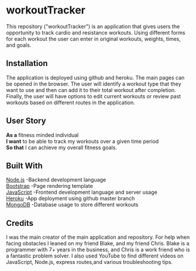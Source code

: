 # workoutTracker
This repository ("workoutTracker") is an application that gives users the opportunity to track cardio and resistance workouts. Using different forms for each workout the user can enter in original workouts, weights, times, and goals. 


## Installation

The application is deployed using github and heroku. The main pages can be opened in the browser. The user will identify a workout type that they want to use and then can add it to their total workout after completion. Finally, the user will have options to edit current workouts or review past workouts based on different routes in the application. 

## User Story
**As a** fitness minded individual\
**I want** to be able to track my workouts over a given time period\
**So that** I can achieve my overall fitness goals. 

## Built With
[Node.js](https://nodejs.org/en/docs/) -Backend development language\
[Bootstrap](https://getbootstrap.com/docs/4.1/getting-started/introduction/) -Page rendering template\
[JavaScript](https://developer.mozilla.org/en-US/docs/Web/JavaScript) -Frontend development language and server usage\
[Heroku](https://devcenter.heroku.com/categories/reference) -App deployment using github master branch\
[MongoDB](https://docs.mongodb.com/) -Database usage to store different workouts

## Credits

I was the main creator of the main application and repository. For help when facing obstacles I leaned on my friend Blake, and my friend Chris. Blake is a programmer with 7+ years in the business, and Chris is a work friend who is a fantastic problem solver. I also used YouTube to find different videos on JavaScript, Node.js, express routes,and various troubleshooting tips. 